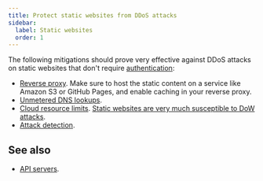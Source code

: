 ```yaml
---
title: Protect static websites from DDoS attacks
sidebar:
  label: Static websites
  order: 1
---
```


The following mitigations should prove very effective against DDoS attacks on static websites that don't require [authentication](../mitigations/authentication.md):

- [Reverse proxy](../mitigations/reverse-proxies.md). Make sure to host the static content on a service like Amazon S3 or GitHub Pages, and enable caching in your reverse proxy.
- [Unmetered DNS lookups](../mitigations/unmetered-dns.md).
- [Cloud resource limits](../mitigations/resource-limits.md). [Static websites are very much susceptible to DoW attacks](https://news.ycombinator.com/item?id=39520776).
- [Attack detection](../mitigations/detection.md).

## See also

- [API servers](apis.md).
